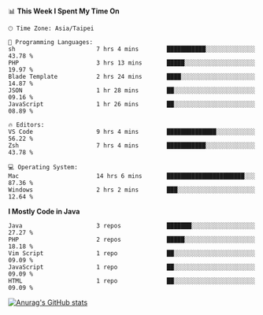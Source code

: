 <!--
<table>
  <tr>
    <td>
      <img src="./devcard.svg" alt="A dev card" width="400" hight="100%">
    </td>
    <td>
      <p>### Hi there 👋</p>
      <p>**treevel/treevel** is a ✨ _special_ ✨ repository because its `README.md` (this file) appears on your GitHub profile.</p>
      <p>Here are some ideas to get you started:</p>
      <p>- 🔭 I’m currently working on ...</p>
      <p>- 🌱 I’m currently learning ...</p>
      <p>- 👯 I’m looking to collaborate on ...</p>
      <p>- 🤔 I’m looking for help with ...</p>
      <p>- 💬 Ask me about ...</p>
      <p>- 📫 How to reach me: ...</p>
      <p>- 😄 Pronouns: ...</p>
      <p>- ⚡ Fun fact: ...</p>
    </td>
  </tr>
</table>
-->

<!--START_SECTION:waka-->
📊 **This Week I Spent My Time On** 

```text
🕑︎ Time Zone: Asia/Taipei

💬 Programming Languages: 
sh                       7 hrs 4 mins        ███████████░░░░░░░░░░░░░░   43.78 % 
PHP                      3 hrs 13 mins       █████░░░░░░░░░░░░░░░░░░░░   19.97 % 
Blade Template           2 hrs 24 mins       ████░░░░░░░░░░░░░░░░░░░░░   14.87 % 
JSON                     1 hr 28 mins        ██░░░░░░░░░░░░░░░░░░░░░░░   09.16 % 
JavaScript               1 hr 26 mins        ██░░░░░░░░░░░░░░░░░░░░░░░   08.89 % 

🔥 Editors: 
VS Code                  9 hrs 4 mins        ██████████████░░░░░░░░░░░   56.22 % 
Zsh                      7 hrs 4 mins        ███████████░░░░░░░░░░░░░░   43.78 % 

💻 Operating System: 
Mac                      14 hrs 6 mins       ██████████████████████░░░   87.36 % 
Windows                  2 hrs 2 mins        ███░░░░░░░░░░░░░░░░░░░░░░   12.64 % 
```

**I Mostly Code in Java** 

```text
Java                     3 repos             ███████░░░░░░░░░░░░░░░░░░   27.27 % 
PHP                      2 repos             █████░░░░░░░░░░░░░░░░░░░░   18.18 % 
Vim Script               1 repo              ██░░░░░░░░░░░░░░░░░░░░░░░   09.09 % 
JavaScript               1 repo              ██░░░░░░░░░░░░░░░░░░░░░░░   09.09 % 
HTML                     1 repo              ██░░░░░░░░░░░░░░░░░░░░░░░   09.09 % 
```




<!--END_SECTION:waka-->

<!-- GitHub Stats Card-->
[![Anurag's GitHub stats](https://github-readme-stats.vercel.app/api?username=treevel&show_icons=true&theme=monokai&count_private=true)](https://github.com/anuraghazra/github-readme-stats)
